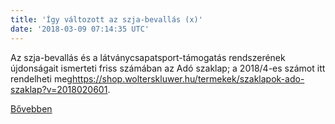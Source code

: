 ```yaml
---
title: 'Így változott az szja-bevallás (x)'
date: '2018-03-09 07:14:35 UTC'
---
```


Az szja-bevallás és a látványcsapatsport-támogatás rendszerének újdonságait ismerteti friss számában az Adó szaklap; a 2018/4-es számot itt rendelheti meg<https://shop.wolterskluwer.hu/termekek/szaklapok-ado-szaklap?v=2018020601>.


[Bővebben](http://ift.tt/2oUoDRQ)
